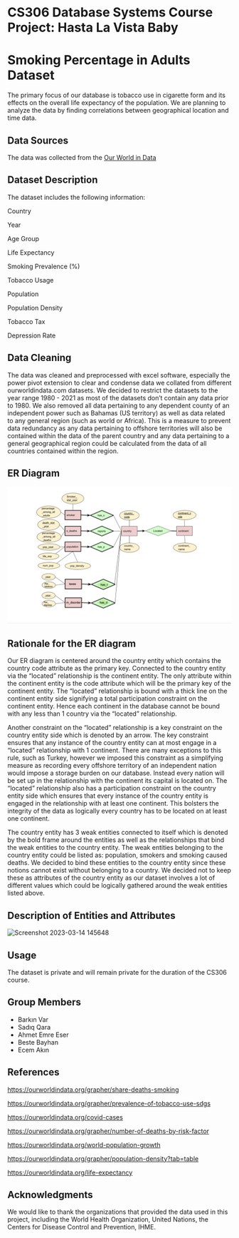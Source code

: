 # CS306 Database Systems Course Project: Hasta La Vista Baby

# Smoking Percentage in Adults Dataset

The primary focus of our database is tobacco use in cigarette form and its effects on the overall life expectancy of the population. We are planning to analyze the data by finding correlations between geographical location and time data. 

## Data Sources
The data was collected from the [Our World in Data](https://ourworldindata.org)

## Dataset Description
The dataset includes the following information:

Country

Year

Age Group

Life Expectancy

Smoking Prevalence (%)

Tobacco Usage

Population

Population Density

Tobacco Tax

Depression Rate



## Data Cleaning

The data was cleaned and preprocessed with excel software, especially the power pivot extension to clear and condense data we collated from different ourworldindata.com datasets. We decided to restrict the datasets to the year range 1980 - 2021 as most of the datasets don’t contain any data prior to 1980. We also removed all data pertaining to any dependent county of an independent power such as Bahamas (US territory) as well as data related to any general region (such as world or Africa). This is a measure to prevent data redundancy as any data pertaining to offshore territories will also be contained within the data of the parent country and any data pertaining to a general geographical region could be calculated from the data of all countries contained within the region.



## ER Diagram
![ER Diagram - Step 1 Updated](https://raw.githubusercontent.com/barkinvar/CS306-Hasta-La-Vista-Baby/master/er_diagram_updated_step2.png?token=GHSAT0AAAAAAB6YVXPKHZPACX6TTKGAH7QUZBBZQCA)

## Rationale for the ER diagram

Our ER diagram is centered around the country entity which contains the country code attribute as the primary key. Connected to the country entity via the “located” relationship is the continent entity. The only attribute within the continent entity is the code attribute which will be the primary key of the continent entity. The “located” relationship is bound with a thick line on the continent entity side signifying a total participation constraint on the continent entity. Hence each continent in the database cannot be bound with any less than 1 country via the “located” relationship. 

Another constraint on the “located” relationship is a key constraint on the country entity side which is denoted by an arrow. The key constraint ensures that any instance of the country entity can at most engage in a “located” relationship with 1 continent. There are many exceptions to this rule, such as Turkey, however we imposed this constraint as a simplifying measure as recording every offshore territory of an independent nation would impose a storage burden on our database. Instead every nation will be set up in the relationship with the continent its capital is located on. The “located” relationship also has a participation constraint on the country entity side which ensures that every instance of the country entity is engaged in the relationship with at least one continent. This bolsters the integrity of the data as logically every country has to be located on at least one continent. 

The country entity has 3 weak entities connected to itself which is denoted by the bold frame around the entities as well as the relationships that bind the weak entities to the country entity. The weak entities belonging to the country entity could be listed as: population, smokers and smoking caused deaths. We decided to bind these entities to the country entity since these notions cannot exist without belonging to a country. We decided not to keep these as attributes of the country entity as our dataset involves a lot of different values which could be logically gathered around the weak entities listed above. 


## Description of Entities and Attributes
![Screenshot 2023-03-14 145648](https://user-images.githubusercontent.com/81559141/224981314-c59778d5-0e6e-4ff7-970e-4ed9e9b873b2.png)


## Usage
The dataset is private and will remain private for the duration of the CS306 course.

## Group Members
- Barkın Var
- Sadıq Qara
- Ahmet Emre Eser
- Beste Bayhan
- Ecem Akın

## References

https://ourworldindata.org/grapher/share-deaths-smoking

https://ourworldindata.org/grapher/prevalence-of-tobacco-use-sdgs

https://ourworldindata.org/covid-cases

https://ourworldindata.org/grapher/number-of-deaths-by-risk-factor

https://ourworldindata.org/world-population-growth

https://ourworldindata.org/grapher/population-density?tab=table

https://ourworldindata.org/life-expectancy



## Acknowledgments
We would like to thank the organizations that provided the data used in this project, including the World Health Organization, United Nations, the Centers for Disease Control and Prevention, IHME.
